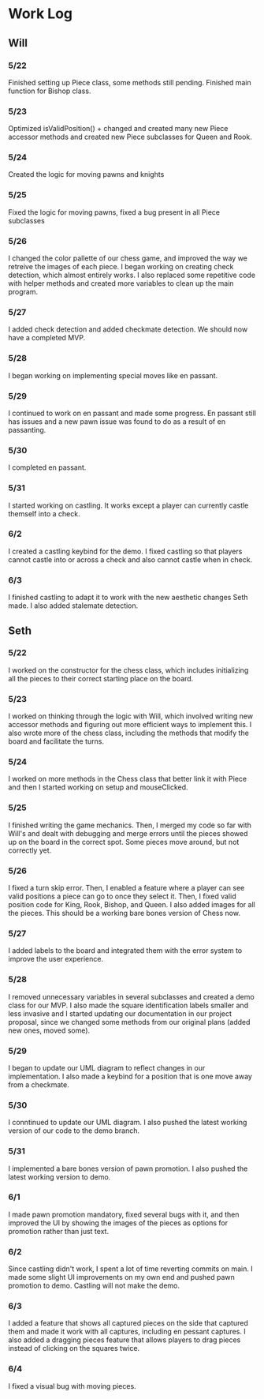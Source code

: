 # Work Log

## Will

### 5/22

Finished setting up Piece class, some methods still pending. Finished main function for Bishop class.

### 5/23

Optimized isValidPosition() + changed and created many new Piece accessor methods and created new Piece subclasses for Queen and Rook.

### 5/24

Created the logic for moving pawns and knights

### 5/25

Fixed the logic for moving pawns, fixed a bug present in all Piece subclasses

### 5/26
I changed the color pallette of our chess game, and improved the way we retreive the images of each piece. I began working on creating check detection, which almost entirely works. I also replaced some repetitive code with helper methods and created more variables to clean up the main program.

### 5/27
I added check detection and added checkmate detection. We should now have a completed MVP.

### 5/28
I began working on implementing special moves like en passant.

### 5/29
I continued to work on en passant and made some progress. En passant still has issues and a new pawn issue was found to do as a result of en passanting.

### 5/30
I completed en passant. 

### 5/31
I started working on castling. It works except a player can currently castle themself into a check.

### 6/2
I created a castling keybind for the demo. I fixed castling so that players cannot castle into or across a check and also cannot castle when in check.

### 6/3
I finished castling to adapt it to work with the new aesthetic changes Seth made. I also added stalemate detection.
## Seth

### 5/22

I worked on the constructor for the chess class, which includes initializing all the pieces to their correct starting place on the board.

### 5/23

I worked on thinking through the logic with Will, which involved writing new accessor methods and figuring out more efficient ways to implement this. I also wrote more of the chess class, including the methods that modify the board and facilitate the turns.

### 5/24

I worked on more methods in the Chess class that better link it with Piece and then I started working on setup and mouseClicked.

### 5/25

I finished writing the game mechanics. Then, I merged my code so far with Will's and dealt with debugging and merge errors until the pieces showed up on the board in the correct spot. Some pieces move around, but not correctly yet.

### 5/26

I fixed a turn skip error. Then, I enabled a feature where a player can see valid positions a piece can go to once they select it. Then, I fixed valid position code for King, Rook, Bishop, and Queen. I also added images for all the pieces. This should be a working bare bones version of Chess now.

### 5/27

I added labels to the board and integrated them with the error system to improve the user experience.

### 5/28

I removed unnecessary variables in several subclasses and created a demo class for our MVP. I also made the square identification labels smaller and less invasive and I started updating our documentation in our project proposal, since we changed some methods from our original plans (added new ones, moved some).

### 5/29

I began to update our UML diagram to reflect changes in our implementation. I also made a keybind for a position that is one move away from a checkmate.

### 5/30

I conntinued to update our UML diagram. I also pushed the latest working version of our code to the demo branch.

### 5/31

I implemented a bare bones version of pawn promotion. I also pushed the latest working version to demo.

### 6/1

I made pawn promotion mandatory, fixed several bugs with it, and then improved the UI by showing the images of the pieces as options for promotion rather than just text.

### 6/2

Since castling didn't work, I spent a lot of time reverting commits on main. I made some slight UI improvements on my own end and pushed pawn promotion to demo. Castling will not make the demo.

### 6/3

I added a feature that shows all captured pieces on the side that captured them and made it work with all captures, including en pessant captures. I also added a dragging pieces feature that allows players to drag pieces instead of clicking on the squares twice.

### 6/4

I fixed a visual bug with moving pieces.